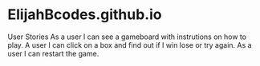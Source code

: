 # ElijahBcodes.github.io
User Stories 
As a user I can see a gameboard with instrutions on how to play.
A user I can click on a box and find out if I win lose or try again. 
As a user I can restart the game. 
